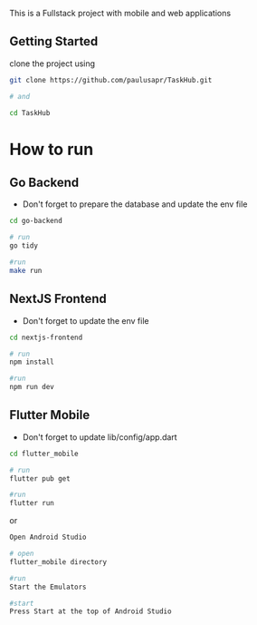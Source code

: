 This is a Fullstack project with mobile and web applications

## Getting Started
clone the project using
```bash
git clone https://github.com/paulusapr/TaskHub.git

# and

cd TaskHub
```

# How to run

## Go Backend
* Don't forget to prepare the database and update the env file
```bash
cd go-backend

# run
go tidy

#run
make run
```

## NextJS Frontend
* Don't forget to update the env file
```bash
cd nextjs-frontend

# run
npm install

#run
npm run dev
```

## Flutter Mobile
* Don't forget to update lib/config/app.dart
```bash
cd flutter_mobile

# run
flutter pub get

#run
flutter run
```

or

```bash
Open Android Studio

# open
flutter_mobile directory

#run
Start the Emulators

#start
Press Start at the top of Android Studio
```